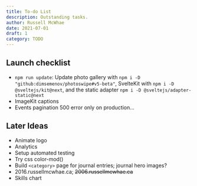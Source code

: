 ```yaml
---
title: To-do List
description: Outstanding tasks.
author: Russell McWhae
date: 2021-07-01
draft: 1
category: TODO
---
```


## Launch checklist

-   `npm run update`: Update photo gallery with `npm i -D "github:dimsemenov/photoswipe#v5-beta"`, SvelteKit with `npm i -D @sveltejs/kit@next`, and the static adapter `npm i -D @sveltejs/adapter-static@next`
-   ImageKit captions
-   Events pagination 500 error only on production…

## Later Ideas

-   Animate logo
-   Analytics
-   Setup automated testing
-   Try css color-mod()
-   Build `<category>` page for journal entries; journal hero images?
-   2016.russellmcwhae.ca; ~~2006.russellmcwhae.ca~~
-   Skills chart
